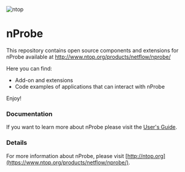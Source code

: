 ![ntop][nprobe_logo]
# nProbe
This repository contains open source components and extensions for nProbe available at http://www.ntop.org/products/netflow/nprobe/

Here you can find:
* Add-on and extensions
* Code examples of applications that can interact with nProbe

Enjoy!

[nprobe_logo]: http://www.ntop.org/wp-content/uploads/2011/08/nprobe-icon-150x150.png

[ntop_logo]: https://camo.githubusercontent.com/58e2a1ecfff62d8ecc9d74633bd1013f26e06cba/687474703a2f2f7777772e6e746f702e6f72672f77702d636f6e74656e742f75706c6f6164732f323031352f30352f6e746f702e706e67

### Documentation

If you want to learn more about nProbe please visit the [User's Guide](https://www.ntop.org/guides/nProbe/).

### Details
For more information about nProbe, please visit [http://ntop.org](https://www.ntop.org/products/netflow/nprobe/).

